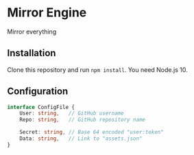# Mirror Engine

Mirror everything

## Installation

Clone this repository and run `npm install`. You need Node.js 10.

## Configuration

```TypeScript
interface ConfigFile {
    User: string,   // GitHub username
    Repo: string,   // GitHub repository name

    Secret: string, // Base 64 encoded "user:token"
    Data: string,   // Link to "assets.json"
}
```
